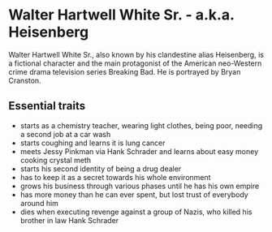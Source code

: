 # Walter Hartwell White Sr. - a.k.a. Heisenberg
Walter Hartwell White Sr., also known by his clandestine alias Heisenberg, is a fictional character and the main protagonist of the American neo-Western crime drama television series Breaking Bad. He is portrayed by Bryan Cranston.
## Essential traits
+ starts as a chemistry teacher, wearing light clothes, being poor, needing a second job at a car wash
+ starts coughing and learns it is lung cancer
+ meets Jessy Pinkman via Hank Schrader and learns about easy money cooking crystal meth
+ starts his second identity of being a drug dealer
+ has to keep it as a secret towards his whole environment
+ grows his business through various phases until he has his own empire
+ has more money than he can ever spent, but lost trust of everybody around him
+ dies when executing revenge against a group of Nazis, who killed his brother in law Hank Schrader